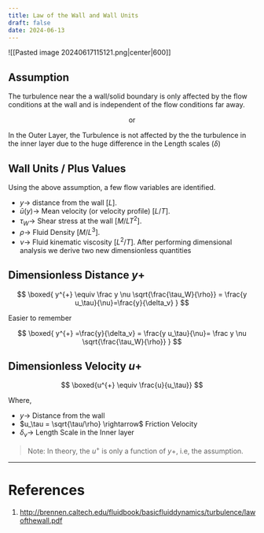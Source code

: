 ```yaml
---
title: Law of the Wall and Wall Units
draft: false
date: 2024-06-13
---
```


![[Pasted image 20240617115121.png|center|600]]

## Assumption
The turbulence near the a wall/solid boundary is only affected by the flow conditions at the wall and is independent of the flow conditions far away. 

$$
\text {or}
$$

In the Outer Layer, the Turbulence is not affected by the the turbulence in the inner layer due to the huge difference in the Length scales ($\delta$)
## Wall Units / Plus Values
Using the above assumption, a few flow variables are identified. 
- $y\rightarrow$ distance from the wall $[L]$.
- $\bar{u}(y)\rightarrow$  Mean velocity (or velocity profile) $[L / T]$.
- $\tau_W\rightarrow$ Shear stress at the wall $\left[M / L T^2\right]$.
- $\rho\rightarrow$ Fluid Density $\left[M / L^3\right]$.
- $\nu \rightarrow$ Fluid kinematic viscosity $\left[L^2 / T\right]$.
After performing dimensional analysis we derive two new dimensionless quantities
## Dimensionless Distance $y+$

$$
\boxed{
y^{+} \equiv \frac y \nu \sqrt{\frac{\tau_W}{\rho}} = \frac{y u_\tau}{\nu}=\frac{y}{\delta_v}
}
$$

Easier to remember 

$$
\boxed{
y^{+} =\frac{y}{\delta_v} =  \frac{y u_\tau}{\nu}= \frac y \nu \sqrt{\frac{\tau_W}{\rho}}
}
$$

## Dimensionless Velocity $u+$

$$
\boxed{u^{+} \equiv \frac{u}{u_\tau}}
$$


Where, 
- $y\rightarrow$ Distance from the wall
- $u_\tau = \sqrt{\tau/\rho} \rightarrow$ Friction Velocity 
- $\delta_v\rightarrow$ Length Scale in the Inner layer 

> Note: In theory, the $u^+$ is only a function of $y+$, i.e, the assumption. 

---
# References
1. http://brennen.caltech.edu/fluidbook/basicfluiddynamics/turbulence/lawofthewall.pdf